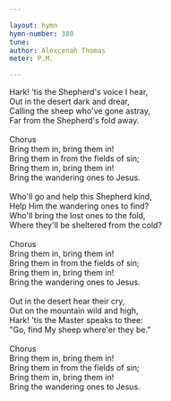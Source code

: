 ```yaml
---

layout: hymn
hymn-number: 380
tune: 
author: Alexcenah Thomas
meter: P.M.

---
```

Hark! 'tis the Shepherd's voice I hear,<br>Out in the desert dark and drear,<br>Calling the sheep who've gone astray,<br>Far from the Shepherd's fold away.<br><br>Chorus<br>Bring them in, bring them in!<br>Bring them in from the fields of sin;<br>Bring them in, bring them in!<br>Bring the wandering ones to Jesus.<br><br>Who'll go and help this Shepherd kind,<br>Help Him the wandering ones to find?<br>Who'll bring the lost ones to the fold,<br>Where they'll be sheltered from the cold?<br><br>Chorus<br>Bring them in, bring them in!<br>Bring them in from the fields of sin;<br>Bring them in, bring them in!<br>Bring the wandering ones to Jesus.<br><br>Out in the desert hear their cry,<br>Out on the mountain wild and high,<br>Hark! 'tis the Master speaks to thee:<br>"Go, find My sheep where'er they be."<br><br>Chorus<br>Bring them in, bring them in!<br>Bring them in from the fields of sin;<br>Bring them in, bring them in!<br>Bring the wandering ones to Jesus.<br><br><br>
